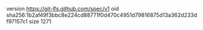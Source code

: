 version https://git-lfs.github.com/spec/v1
oid sha256:1b2af49f3bbc8e224cd88771f0d470c4951d79816875d13a362d233df97157c1
size 1271
